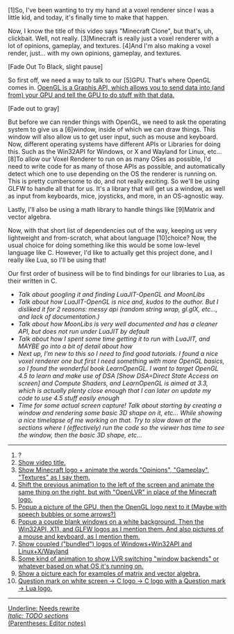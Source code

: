 [1]So, I've been wanting to try my hand at a voxel renderer since I was a little kid, and today, it's finally time to make that happen.

Now, I know the title of this video says "Minecraft Clone", but that's, uh, clickbait. Well, not really. [3]Minecraft is really just a voxel renderer with a lot of opinions, gameplay, and textures. [4]And I'm also making a voxel render, just... with my own opinions, gameplay, and textures.

[Fade Out To Black, slight pause]

So first off, we need a way to talk to our [5]GPU. That's where OpenGL comes in. <u>OpenGL is a Graphis API, which allows you to send data into (and from) your GPU and tell the GPU to do stuff with that data.</u>

[Fade out to gray]

But before we can render things with OpenGL, we need to ask the operating system to give us a [6]window, inside of which we can draw things. This window will also allow us to get user input, such as mouse and keyboard. Now, different operating systems have different APIs or Libraries for doing this. Such as the Win32API for Windows, or X and Wayland for Linux, etc... [8]To allow our Voxel Renderer to run on as many OSes as possible, I'd need to write code for as many of those APIs as possible, and automatically detect which one to use depending on the OS the renderer is running on. This is pretty cumbersome to do, and not really exciting. So we'll be using GLFW to handle all that for us. It's a library that will get us a window, as well as input from keyboards, mice, joysticks, and more, in an OS-agnostic way.

Lastly, I'll also be using a math library to handle things like [9]Matrix and vector algebra.

Now, with that short list of dependencies out of the way, keeping us very lightweight and from-scratch, what about language [10]choice? Now, the usual choice for doing something like this would be some low-level language like C. However, I'd like to actually get this project done, and I really like Lua, so I'll be using that!

Our first order of business will be to find bindings for our libraries to Lua, as their written in C.

- *Talk about googling it and finding LuaJIT-OpenGL and MoonLibs*
- *Talk about how LuaJIT-OpenGL is nice and, kudos to the author. But I disliked it for 2 reasons: messy api (random string wrap, gl.glX, etc..., and lack of documentation.)*
- *Talk about how MoonLibs is very well documented and has a cleaner API, but does not run under LuaJIT by default*
- *Talk about how I spent some time getting it to run with LuaJIT, and MAYBE go into a bit of detail about how*
- *Next up, I'm new to this so I need to find good tutorials. I found a nice voxel renderer one but first I need something with more OpenGL basics, so I found the wonderful book LearnOpenGL. I want to target OpenGL 4.5 to learn and make use of DSA [Show DSA=Direct State Access on screen] and Compute Shaders, and LearnOpenGL is aimed at 3.3, which is actually plenty close enough that I can later on update my code to use 4.5 stuff easily enough*
- *Time for some actual screen capture! Talk about starting by creating a window and rendering some basic 3D shape on it, etc... While showing a nice timelapse of me working on that. Try to slow down at the sections where I (effectively) run the code so the viewer has time to see the window, then the basic 3D shape, etc...*

---

1. ?
2. <u>Show video title<u>.
3. Show Minecraft logo + animate the words "Opinions", "Gameplay", "Textures" as I say them.
4. Shift the previous animation to the left of the screen and animate the same thing on the right, but with "OpenLVR" in place of the Minecraft logo.
5. Popup a picture of the GPU, then the OpenGL logo next to it (Maybe with speech bubbles or some arrows?)
6. Popup a couple blank windows on a white background. Then the Win32API, X11, and GLFW logos as I mention them. And also pictures of a mouse and keyboard, as I mention them.
7. Show coupled ("bundled") logos of Windows+Win32API and Linux+X/Wayland
8. Some kind of animation to show LVR switching "window backends" or whatever based on what OS it's running on.
9. Show a picture each for examples of matrix and vector algebra.
10. Question mark on white screen -> C logo -> C logo with a Question mark -> Lua logo.

---
<u>Underline: Needs rewrite</u>  
*Italic: TODO sections*  
(Parentheses: Editor notes)

